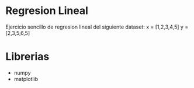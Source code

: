 # Regresion Lineal

Ejercicio sencillo de regresion lineal
del siguiente dataset:
    x = [1,2,3,4,5]
    y = [2,3,5,6,5]

# Librerias

- numpy
- matplotlib
